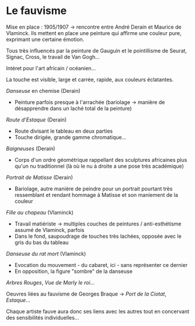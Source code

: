 # Le fauvisme

Mise en place : 1905/1907 → rencontre entre André Derain et Maurice de Vlaminck. Ils mettent en place une peinture qui affirme une couleur pure, exprimant une certaine émotion.

Tous très influencés par la peinture de Gauguin et le pointillisme de Seurat, Signac, Cross, le travail de Van Gogh...

Intéret pour l'art africain / océanien...

La touche est visible, large et carrée, rapide, aux couleurs éclatantes.

*Danseuse* en chemise (Derain)
- Peinture parfois presque à l'arrachée (bariolage → manière de désapprendre dans un laché total de la peinture) 

*Route d'Estaque* (Derain)
- Route divisant le tableau en deux parties
- Touche dirigée, grande gamme chromatique...

*Baigneuses* (Derain)
- Corps d'un ordre géométrique rappellant des sculptures africaines plus qu'un nu traditionnel (là où le nu à droite a une pose très académique)
 
*Portrait de Matisse* (Derain)
- Bariolage, autre manière de peindre pour un portrait pourtant très ressemblant et rendant hommage à Matisse et son maniement de la couleur

*Fille au chapeau* (Vlaminck)
- Travail matiériste → multiples couches de peintures / anti-esthétisme assumé de Vlaminck, parfois
- Dans le fond, saupoudrage de touches très lachées, opposée avec le gris du bas du tableau

*Danseuse du rat mort* (Vlaminck)
- Evocation du mouvement - du cabaret, ici - sans représenter ce dernier
- En opposition, la figure "sombre" de la danseuse

*Arbres Rouges*, *Vue de Marly le roi*...

Oeuvres liées au fauvisme de Georges Braque → *Port de la Ciotat*, *Estaque*...

Chaque artiste fauve aura donc ses liens avec les autres tout en concervant des sensibilités individuelles...

